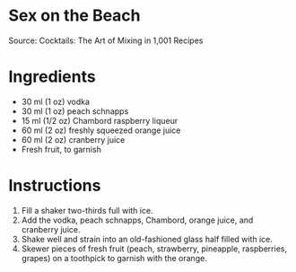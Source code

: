 # Sex on the Beach

Source: Cocktails: The Art of Mixing in 1,001 Recipes

# Ingredients
* 30 ml (1 oz) vodka
* 30 ml (1 oz) peach schnapps
* 15 ml (1/2 oz) Chambord raspberry liqueur
* 60 ml (2 oz) freshly squeezed orange juice
* 60 ml (2 oz) cranberry juice
* Fresh fruit, to garnish

# Instructions
1. Fill a shaker two-thirds full with ice.
1. Add the vodka, peach schnapps, Chambord, orange juice, and cranberry juice.
1. Shake well and strain into an old-fashioned glass half filled with ice.
1. Skewer pieces of fresh fruit (peach, strawberry, pineapple, raspberries, grapes) on a toothpick to garnish with the orange.
